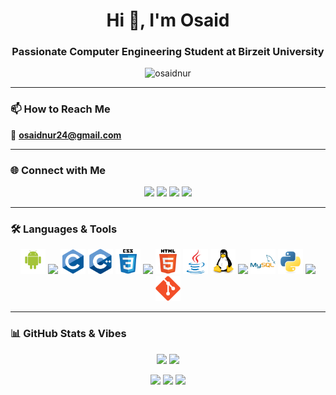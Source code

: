 <h1 align="center">Hi 👋, I'm Osaid</h1>
<h3 align="center">Passionate Computer Engineering Student at Birzeit University</h3>

<p align="center">
  <img src="https://komarev.com/ghpvc/?username=osaidnur&label=Profile%20views&color=0e75b6&style=flat" alt="osaidnur" />
</p>

---

### 📫 How to Reach Me
📧 **osaidnur24@gmail.com**

---

### 🌐 Connect with Me

<p align="center">
  <a href="https://linkedin.com/in/osaidnur" target="blank"><img src="https://img.icons8.com/color/48/linkedin.png" width="40" /></a>
  <a href="https://www.hackerrank.com/osaidnur" target="blank"><img src="https://img.icons8.com/windows/48/hackerrank.png" width="40" /></a>
  <a href="https://codeforces.com/profile/osaidnur" target="blank"><img src="https://raw.githubusercontent.com/rahuldkjain/github-profile-readme-generator/master/src/images/icons/Social/codeforces.svg" width="40" /></a>
  <a href="https://www.leetcode.com/osaidnur" target="blank"><img src="https://img.icons8.com/external-tal-revivo-filled-tal-revivo/48/external-level-up-your-coding-skills-and-quickly-land-a-job-logo-filled-tal-revivo.png" width="40" /></a>
</p>

---

### 🛠️ Languages & Tools

<p align="center">
  <img src="https://raw.githubusercontent.com/devicons/devicon/master/icons/android/android-original-wordmark.svg" width="40" />
  <img src="https://cdn.worldvectorlogo.com/logos/arduino-1.svg" width="40" />
  <img src="https://raw.githubusercontent.com/devicons/devicon/master/icons/c/c-original.svg" width="40" />
  <img src="https://raw.githubusercontent.com/devicons/devicon/master/icons/cplusplus/cplusplus-original.svg" width="40" />
  <img src="https://raw.githubusercontent.com/devicons/devicon/master/icons/css3/css3-original-wordmark.svg" width="40" />
  <img src="https://www.vectorlogo.zone/logos/pocoo_flask/pocoo_flask-icon.svg" width="40" />
  <img src="https://raw.githubusercontent.com/devicons/devicon/master/icons/html5/html5-original-wordmark.svg" width="40" />
  <img src="https://raw.githubusercontent.com/devicons/devicon/master/icons/java/java-original.svg" width="40" />
  <img src="https://raw.githubusercontent.com/devicons/devicon/master/icons/linux/linux-original.svg" width="40" />
  <img src="https://upload.wikimedia.org/wikipedia/commons/2/21/Matlab_Logo.png" width="40" />
  <img src="https://raw.githubusercontent.com/devicons/devicon/master/icons/mysql/mysql-original-wordmark.svg" width="40" />
  <img src="https://raw.githubusercontent.com/devicons/devicon/master/icons/python/python-original.svg" width="40" />
  <img src="https://seaborn.pydata.org/_images/logo-mark-lightbg.svg" width="40" />
  <img src="https://raw.githubusercontent.com/devicons/devicon/master/icons/git/git-original.svg" width="40" />
</p>

---

### 📊 GitHub Stats & Vibes

<p align="center">
  <img src="https://github-readme-stats.vercel.app/api?username=osaidnur&show_icons=true&theme=dark" width="47%" />
  <img src="https://github-readme-stats.vercel.app/api/top-langs/?username=osaidnur&layout=compact&theme=dark" width="47%" />
</p>

<p align="center">
  <img src="https://media.giphy.com/media/26tn33aiTi1jkl6H6/giphy.gif" width="160" />
  <img src="https://media.giphy.com/media/3o6Zt481isNVuQI1l6/giphy.gif" width="160" />
  <img src="https://media.giphy.com/media/qgQUggAC3Pfv687qPC/giphy.gif" width="160" />
</p>
